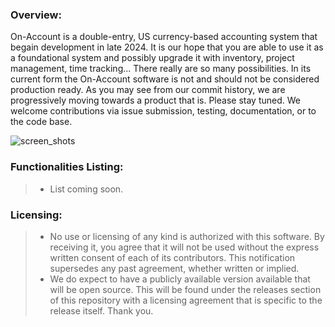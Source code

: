 ### Overview:
On-Account is a double-entry, US currency-based accounting system that begain development in late 2024. It is our hope that you are able to use it as a foundational system and possibly upgrade it with inventory, project management, time tracking... There really are so many possibilities. In its current form the On-Account software is not and should not be considered production ready.  As you may see from our commit history, we are progressively moving towards a product that is.  Please stay tuned. We welcome contributions via issue submission, testing, documentation, or to the code base.

![screen_shots](https://github.com/user-attachments/assets/f6a09992-1992-4382-9919-aaa89c6b1a1e)

### **Functionalities Listing:**
> - List coming soon.

### **Licensing:**
> - No use or licensing of any kind is authorized with this software. By receiving it, you agree that it will not be used without the express written consent of each of its contributors. This notification supersedes any past agreement, whether written or implied.
> - We do expect to have a publicly available version available that will be open source.  This will be found under the releases section of this repository with a licensing agreement that is specific to the release itself. Thank you.
